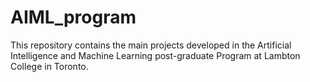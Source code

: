 # AIML_program
This repository contains the main projects developed in the Artificial Intelligence and Machine Learning post-graduate Program at Lambton College in Toronto.
